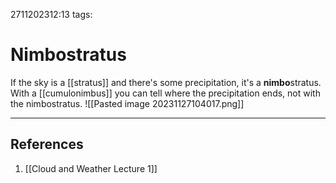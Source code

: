 2711202312:13
tags: 
# Nimbostratus

If the sky is a [[stratus]] and there's some precipitation, it's a **nimbo**stratus.
With a [[cumulonimbus]] you can tell where the precipitation ends, not with the nimbostratus.
![[Pasted image 20231127104017.png]]

---
## References
1. [[Cloud and Weather Lecture 1]]